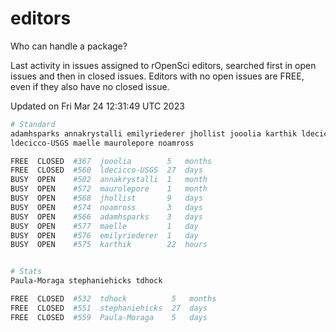 # editors

Who can handle a package?

Last activity in issues assigned to rOpenSci editors, searched first in open
issues and then in closed issues. Editors with no open issues are FREE, even if
they also have no closed issue.


Updated on Fri Mar 24 12:31:49 UTC 2023

```bash
# Standard
adamhsparks annakrystalli emilyriederer jhollist jooolia karthik ldecicco
ldecicco-USGS maelle maurolepore noamross

FREE  CLOSED  #367  jooolia        5   months
FREE  CLOSED  #560  ldecicco-USGS  27  days
BUSY  OPEN    #502  annakrystalli  1   month
BUSY  OPEN    #572  maurolepore    1   month
BUSY  OPEN    #568  jhollist       9   days
BUSY  OPEN    #574  noamross       3   days
BUSY  OPEN    #566  adamhsparks    3   days
BUSY  OPEN    #577  maelle         1   day
BUSY  OPEN    #576  emilyriederer  1   day
BUSY  OPEN    #575  karthik        22  hours


# Stats
Paula-Moraga stephaniehicks tdhock

FREE  CLOSED  #532  tdhock          5   months
FREE  CLOSED  #551  stephaniehicks  27  days
FREE  CLOSED  #559  Paula-Moraga    5   days
```
